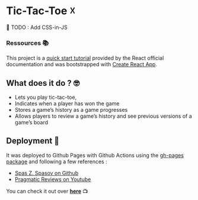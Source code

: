 # Tic-Tac-Toe ☓
🚧 TODO : Add CSS-in-JS
### Ressources 📚

This project is a [quick start tutorial](https://react.dev/learn/tutorial-tic-tac-toe) provided by the React official documentation and was bootstrapped with [Create React App](https://github.com/facebook/create-react-app). 

## What does it do ? 🤓 

- Lets you play tic-tac-toe,
- Indicates when a player has won the game
- Stores a game’s history as a game progresses
- Allows players to review a game’s history and see previous versions of a game’s board 


## Deployment 📡

It was deployed to Github Pages with Github Actions using the [gh-pages package](https://www.npmjs.com/package/gh-pages?activeTab=readme) and following a few references : 

- [Spas Z. Spasov on Github](https://github.com/pa4080/react-tic-tac-toe)
- [Pragmatic Reviews on Youtube](https://www.youtube.com/watch?v=5I37iVCDUTU)

You can check it out over __[here](https://sludovicdelys.github.io/tic-tac-toe/)__ 📺
